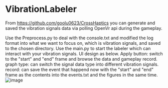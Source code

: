 # VibrationLabeler

From https://github.com/goolu0623/CrossHaptics you can generate and saved the vibration signals data via polling OpenVr api during the gameplay.

Use the Preprocess.py to deal with the console.txt and modified the log format into what we want to focus on, which is vibration signals, and saved to the chosen directory.
Use the main.py to start the labeler which can interact with your vibration signals.
UI design as below. 
Apply button: switch to the "start" and "end" frame and browse the data and gameplay record.
graph type: can switch the signal data type into different vibration signals.
record: can save the event that happend now with the "start" and "end" frame as the contents into the events.txt and the figures in the same time.
![image](https://user-images.githubusercontent.com/69243118/202837833-ac2eb24d-1fbd-4f6d-bd2a-691564f6aba6.png)
